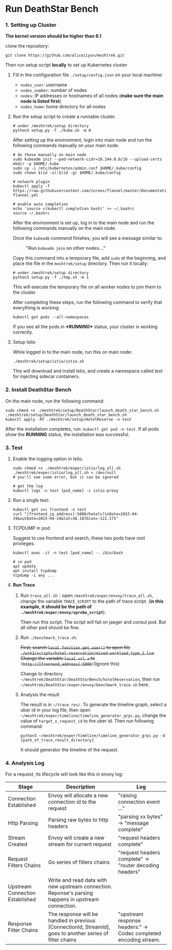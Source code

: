 # Run DeathStar Bench

### 1. Setting up Cluster

**The kernel version should be higher than 6.1**

clone the repository:

```shell
git clone https://github.com/aliceziyun/meshtrek.git
```

Then run setup script **locally** to set up Kubernetes cluster

1. Fill in the configuration file `./setup/config.json` on your local machine:

   - `nodes_user`: username
   - `nodes_number`: number of nodes
   - `nodes`: IP addresses or hostnames of all nodes (**make sure the main node is listed first**)
   - `nodes_home`: home directory for all nodes

2. Run the setup script to create a runnable cluster.

   ```shell
   # under /meshtrek/setup directory
   python3 setup.py -f ./kube.sh -m 0
   ```

   After setting up the environment, login into main node and run the following commands manually on your main node:

   ```shell
   # do these manually on main node
   sudo kubeadm init --pod-network-cidr=10.244.0.0/16 --upload-certs
   mkdir -p $HOME/.kube
   sudo cp -i /etc/kubernetes/admin.conf $HOME/.kube/config
   sudo chown $(id -u):$(id -g) $HOME/.kube/config
   
   # network plugin
   kubectl apply -f https://raw.githubusercontent.com/coreos/flannel/master/Documentation/kube-flannel.yml
   
   # enable auto completion
   echo 'source <(kubectl completion bash)' >> ~/.bashrc
   source ~/.bashrc
   ```

   After the environment is set up, log in to the main node and run the following commands manually on the main node.

   Once the `kubeadm` command finishes, you will see a message similar to:

   > **"Run `kubeadm join` on other nodes..."**

   Copy this command into a temporary file, add `sudo` at the beginning, and place the file in the `meshtrek/setup` directory. Then run it locally:

   ```shell
   # under /meshtrek/setup directory
   python3 setup.py -f ./tmp.sh -m 1
   ```

   This will execute the temporary file on all worker nodes to join them to the cluster.

   After completing these steps, run the following command to verify that everything is working:

   ```shell
   kubectl get pods --all-namespaces
   ```

   If you see all the pods in ***\*RUNNING\**** status, your cluster is working correctly.

3. Setup Istio

   While logged in to the main node, run this on main node:

   ```shell
   ./meshtrek/setup/istio/istio.sh
   ```

   This will download and install Istio, and create a namespace called *test* for injecting sidecar containers.

### 2. Install DeathStar Bench

On the main node, run the following command:

```shell
sudo chmod +x ./meshtrek/setup/DeathStar/launch_death_star_bench.sh
./meshtrek/setup/DeathStar/launch_death_star_bench.sh
kubectl apply -Rf ./meshtrek/setup/HotelReserve -n test
```

After the installation completes, run: `kubectl get pod -n test`. If all pods show the **RUNNING** status, the installation was successful.

### 3. Test

1. Enable the logging option in Istio.

   ```shell
   sudo chmod +x ./meshtrek/exper/istio/log_all.sh
   ./meshtrek/exper/istio/log_all.sh > /dev/null
   # you'll see some error, but it can be ignored
   
   # get the log
   kubectl logs -n test [pod_name] -c istio-proxy
   ```

2. Run a single test:

   ```shell
   kubectl get svc frontend -n test
   curl "[frontend_ip_address]:5000/hotels?inDate=2015-04-19&outDate=2015-04-24&lat=38.187&lon=-122.175"
   ```

3. TCPDUMP in pod

   Suggest to use frontend and search, these two pods have root privileges.

   ```shell
   kubectl exec -it -n test [pod_name] -- /bin/bash
   
   # in pod
   apt update
   apt install tcpdump
   tcpdump -i any ...
   ```

4. **Run Trace**

   1. Run `trace_all.sh`：open `/meshtrek/exper/envoy/trace_all.sh`, change the variable `TRACE_SCRIPT` to the path of trace script. (**in this example, it should be the path of `./meshtrek/exper/envoy/uprobe_script`**).

      Then run this script. The script will fail on jaeger and consul pod. But all other pod should be fine.

   2. Run `./benchmark_trace.sh`: 

      ~~First, search `local function get_user()` to open file `./wrk2/scripts/hotel-reservation/mixed-workload_type_1.lua`. Change the variable `local url =` to `"http://[frontend_address]:5000"`~~(Ignore this)

      Change to directory `~/meshtrek/DeathStar/DeathStarBench/hotelReservation`, then run `~/meshtrek/DeathStar/exper/envoy/benchmark_trace.sh` here.

   3. Analysis the result

      The result is in `~/trace_res/`. To generate the timeline graph, select a uber id in your log file, then open `~/meshtrek/exper/timeline/timeline_generator_grpc.py`, change the value of `target_x_request_id` to the uber id. Then run following command:

      ```shell
      python3 ~/meshtrek/exper/timeline/timeline_generator_grpc.py -d [path_of_trace_result_directory]
      ```

      It should generator the timeline of the request.

### 4. Analysis Log

For a request, its lifecycle will look like this in envoy log:

| Stage                           | Description                                                  | Log                                                          |
| ------------------------------- | ------------------------------------------------------------ | ------------------------------------------------------------ |
| Connection Established          | Envoy will allocate a new connection id to the request       | "raising connection event ..."                               |
| Http Parsing                    | Parsing raw bytes to http headers                            | "parsing xx bytes" -> "message complete"                     |
| Stream Created                  | Envoy will create a new stream for current request           | "request headers complete"                                   |
| Request Filters Chains          | Go series of filters chains                                  | "request headers complete" -> "router decoding headers"      |
| Upstream Connection Established | Write and read data with new upstream connection. Reponse's parsing happens in upstream connection. |                                                              |
| Response Filter Chains          | The response will be handled in previous [ConnectionId, StreamId], goes to another series of filter chains | "upstream response headers:" -> Codec completed encoding stream. |

